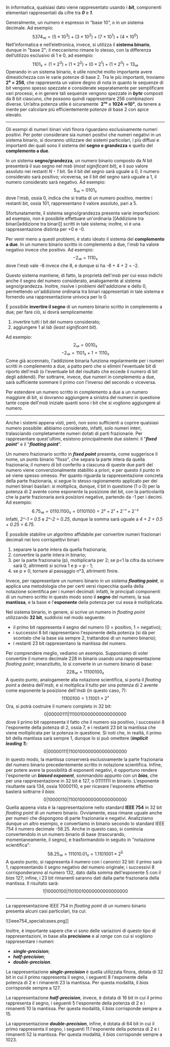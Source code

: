 In informatica, qualsiasi dato viene rappresentato usando i ***bit***, componenti elementari rappresentati da cifre tra ***0*** e ***1***.

Generalmente, un numero è espresso in “base 10”, o in un sistema decimale. Ad esempio: 
$$5374₁₀ = (5 × 10^3) + (3 × 10^2) + (7 × 10^1) + (4 × 10^0)$$
Nell’informatica e nell’elettronica, invece, si utilizza il **sistema binario**, dunque in "base 2"; il meccanismo rimane lo stesso, con la differenza dell’utilizzo esclusivo di 1 e 0, ad esempio: 
$$1101₂ = (1 × 2^3) + (1 × 2^2) + (0 × 2^1) + (1 × 2^0) = 13₁₀$$
Operando in un sistema binario, è utile nonché molto importante avere dimestichezza con le varie potenze di base 2. Tra le più importanti, troviamo **2⁸ = 256**, che rappresenta un valore degno di nota in quanto le sequenze di *bit* vengono spesso spezzate e considerate separatamente per semplificare vari processi, e in genere tali sequenze vengono spezzate in ***byte*** composti da 8 bit ciascuno, che possono quindi rappresentare 256 combinazioni diverse. Un’altra potenza utile è sicuramente  **2¹⁰ = 1024 ≃10³**, da tenere a mente per calcolare più efficientemente potenze di base 2 con apice elevato.
___
Gli esempi di numeri binari visti finora riguardano esclusivamente numeri positivi. Per poter considerare sia numeri positivi che numeri negativi in un sistema binario, si dovranno utilizzare dei sistemi particolari, i più diffusi e importanti dei quali sono il sistema del **segno e grandezza** e quello del **complemento a due**.

In un sistema **segno/grandezza**, un numero binario composto da *N* bit presenterà il suo segno nel *msb* (*most significant bit*), e il suo valore assoluto nei restanti *N - 1* bit. Se il bit del segno sarà uguale a 0, il numero considerato sarà positivo; viceversa, se il bit del segno sarà uguale a 1, il numero considerato sarà negativo. Ad esempio:
$$5₁₀ = 0101₂$$
dove l'*msb*, ossia 0, indica che si tratta di un numero positivo, mentre i restanti bit, ossia 101, rappresentano il valore assoluto, pari a 5.

Sfortunatamente, il sistema segno/grandezza presenta varie imperfezioni: ad esempio, non è possibile effettuare un'ordinaria [[Addizione tra binari|addizione tra binari]] scritti in tale sistema; inoltre, vi è una rappresentazione distinta per +0 e -0.

Per venir meno a questi problemi, è stato ideato il sistema del **complemento a due**. In un numero binario scritto in complemento a due, l'*msb* ha valore negativo invece che positivo. Ad esempio:
$$-2₁₀ = 1110₂$$
dove l'*msb* vale -8 invece che 8, e dunque si ha -8 + 4 + 2 = -2.

Questo sistema mantiene, di fatto, la proprietà dell'*msb* per cui esso indichi anche il segno del numero considerato, analogamente al sistema segno/grandezza. Inoltre, risolve i problemi dell'addizione e dello 0, permettendo un'addizione ordinaria tra binari rappresentati in tale sistema e fornendo una rappresentazione univoca per lo 0.

È possibile **invertire il segno** di un numero binario scritto in complemento a due; per fare ciò, si dovrà semplicemente:
1. invertire tutti i bit del numero considerato;
2. aggiungere 1 al *lsb* (*least significant bit*).

Ad esempio:
$$2₁₀ = 0010₂$$
$$-2₁₀ = 1101₂ + 1 = 1110₂$$
Come già accennato, l'addizione binaria funziona regolarmente per i numeri scritti in complemento a due, a patto però che si elimini l'eventuale bit di riporto dell'*msb* (o l'eventuale bit del risultato che eccede il numero di bit degli addendi). Per sottrarre, invece, due numeri in complemento a due, sarà sufficiente sommare il primo con l'inverso del secondo o viceversa.

Per estendere un numero scritto in complemento a due a un numero maggiore di bit, si dovranno aggiungere a sinistra del numero in questione tante copie dell'*msb* iniziale quanti sono i bit che si vogliono aggiungere al numero.
___
Anche i sistemi appena visti, però, non sono sufficienti a coprire qualsiasi numero possibile: abbiamo considerato, infatti, solo numeri interi, tralasciando completamente numeri dotati di parti frazionarie. Per rappresentare quest'ultimi, esistono principalmente due sistemi: il "***fixed point***" e il "***floating point***".

Un numero frazionario scritto in ***fixed point*** presenta, come suggerisce il nome, un punto binario "fisso", che separa la parte intera da quella frazionaria; il numero di bit conferito a ciascuna di queste due parti del numero viene convenzionalmente stabilito a priori, e per questo il punto in sé viene spesso omesso. Per quanto riguarda la rappresentazione concreta della parte frazionaria, si segue lo stesso ragionamento applicato per dei numeri binari basilari: si moltiplica, dunque, il bit in questione (1 o 0) per la potenza di 2 avente come esponente la posizione del bit, con la particolarità che la parte frazionaria avrà posizioni negative, partendo da -1 per i decimi. Ad esempio:
$$6.75₁₀ = 0110.1100₂ = 01101100 = 2² + 2¹ + 2^-¹ + 2^-²$$
Infatti, *2^-1 = 0.5* e *2^-2 = 0.25*, dunque la somma sarà uguale a *4 + 2 + 0.5 + 0.25 = 6.75*.

È possibile stabilire un algoritmo affidabile per convertire numeri frazionari decimali nei loro corrispettivi binari:
1. separare la parte intera da quella frazionaria;
2. convertire la parte intera in binario;
3. per la parte frazionaria (p), moltiplicarla per 2; se p<1 la cifra da scrivere sarà 0, altrimenti si scriva 1 e p = p - 1;
4. se p ≠ 0, tornare al passaggio n°3, altrimenti finire.

Invece, per rappresentare un numero binario in un sistema ***floating point***, si applica una metodologia che per certi versi rispecchia quella della notazione scientifica per i numeri decimali: infatti, le principali componenti di un numero scritto in questo modo sono il **segno** del numero, la sua **mantissa**, e la base e l'**esponente** della potenza per cui essa è moltiplicata.

Nel sistema binario, in genere, si scrive un numero in *floating point* utilizzando **32 bit**, suddivisi nel modo seguente:
- il primo bit rappresenta il segno del numero (0 = positivo, 1 = negativo);
- i successivi 8 bit rappresentano l'esponente della potenza (si dà per scontato che la base sia sempre 2, trattandosi di un numero binario);
- i restanti 23 bit rappresentano la mantissa del numero.

Per comprendere meglio, vediamo un esempio. Supponiamo di voler convertire il numero decimale 228 in binario usando una rappresentazione *floating point*; innanzitutto, lo si converte in un numero binario di base:
$$228₁₀ = 11100100₂$$
A questo punto, analogamente alla notazione scientifica, si porta il *floating point* a destra dell'*msb*, e si moltiplica il tutto per una potenza di 2 avente come esponente la posizione dell'*msb* (in questo caso, 7):
$$11100100 = 1.11001 × 2⁷$$
Ora, si potrà costruire il numero completo in 32 bit:
$$0|00000111|1110010000000000000000$$
dove il primo bit rappresenta il fatto che il numero sia positivo, i successivi 8 l'esponente della potenza di 2, ossia 7, e i restanti 23 bit la mantissa che viene moltiplicata per la potenza in questione. Si noti che, in realtà, il primo bit della mantissa sarà sempre 1, dunque lo si può omettere (***implicit leading 1***):
$$0|00000111|1100100000000000000000$$
In questo modo, la mantissa conserverà esclusivamente la parte frazionaria del numero binario precedentemente scritto in notazione scientifica. Infine, per potere avere la possibilità di esponenti negativi, è opportuno rendere l'esponente un ***biased exponent***, sommandolo appunto con un ***bias***, che per una rappresentazione in 32 bit è 127, o 01111111 in binario. L'esponente risultante sarà 134, ossia 10000110, e per ricavare l'esponente effettivo basterà sottrarre il *bias*:
$$0|10000110|1100100000000000000000$$
Quella appena vista è la rappresentazione nello standard **IEEE 754** in 32 bit *floating point* di un numero binario. Ovviamente, essa rimane uguale anche per numeri che dispongono di parte frazionaria e negativi. Analizziamo dunque un altro esempio, e convertiamo in binario secondo lo standard IEEE 754 il numero decimale -58.25. Anche in questo caso, si comincia convertendolo in un numero binario di base (trascurando, momentaneamente, il segno), e trasformandolo in seguito in "notazione scientifica":
$$58.25₁₀ = 111010.01₂ = 1.1101001 × 2^5$$
A questo punto, si rappresenta il numero con i canonici 32 bit: il primo sarà 1, rappresentando il segno negativo del numero originale; i successivi 8 corrisponderanno al numero 132, dato dalla somma dell'esponente 5 con il *bias* 127; infine, i 23 bit rimanenti saranno dati dalla parte frazionaria della mantissa. Il risultato sarà:
$$1|10000100|11010010000000000000000$$
___
La rappresentazione IEEE 754 in *floating point* di un numero binario presenta alcuni casi particolari, tra cui:

![[ieee754_specialcases.png]]

Inoltre, è importante sapere che vi sono delle variazioni di questo tipo di rappresentazioni, in base alla **precisione** e al *range* con cui si vogliono rappresentare i numeri:
- ***single-precision***;
- ***half-precision***;
- ***double-precision***.

La rappresentazione ***single-precision*** è quella utilizzata finora, dotata di 32 bit in cui il primo rappresenta il segno, i seguenti 8 l'esponente della potenza di 2 e i rimanenti 23 la mantissa. Per questa modalità, il *bias* corrisponde sempre a 127.

La rappresentazione ***half-precision***, invece, è dotata di 16 bit in cui il primo rappresenta il segno, i seguenti 5 l'esponente della potenza di 2 e i rimanenti 10 la mantissa. Per questa modalità, il *bias* corrisponde sempre a 15.

La rappresentazione ***double-precision***, infine, è dotata di 64 bit in cui il primo rappresenta il segno, i seguenti 11 l'esponente della potenza di 2 e i rimanenti 52 la mantissa. Per questa modalità, il *bias* corrisponde sempre a 1023.
